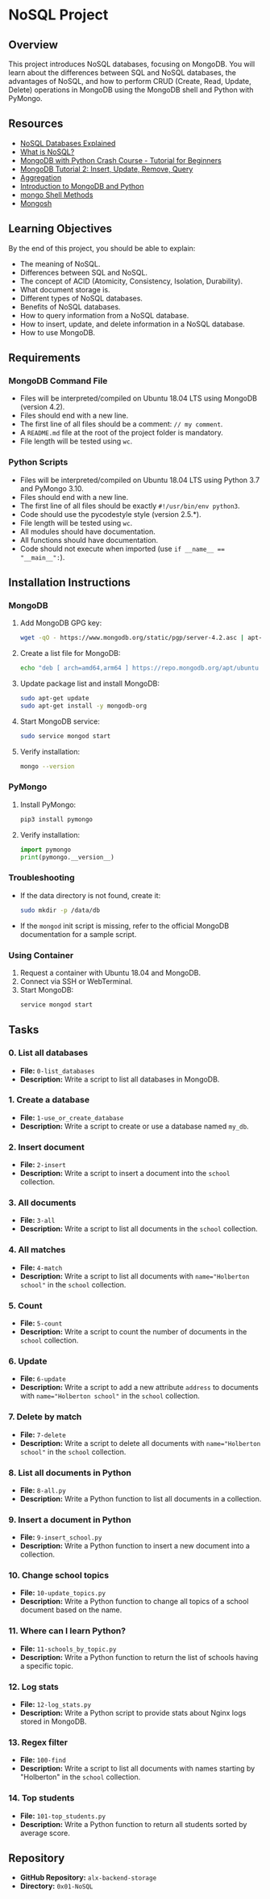 # NoSQL Project

## Overview
This project introduces NoSQL databases, focusing on MongoDB. You will learn about the differences between SQL and NoSQL databases, the advantages of NoSQL, and how to perform CRUD (Create, Read, Update, Delete) operations in MongoDB using the MongoDB shell and Python with PyMongo.

## Resources
- [NoSQL Databases Explained](#)
- [What is NoSQL?](#)
- [MongoDB with Python Crash Course - Tutorial for Beginners](#)
- [MongoDB Tutorial 2: Insert, Update, Remove, Query](#)
- [Aggregation](#)
- [Introduction to MongoDB and Python](#)
- [mongo Shell Methods](#)
- [Mongosh](#)

## Learning Objectives
By the end of this project, you should be able to explain:
- The meaning of NoSQL.
- Differences between SQL and NoSQL.
- The concept of ACID (Atomicity, Consistency, Isolation, Durability).
- What document storage is.
- Different types of NoSQL databases.
- Benefits of NoSQL databases.
- How to query information from a NoSQL database.
- How to insert, update, and delete information in a NoSQL database.
- How to use MongoDB.

## Requirements
### MongoDB Command File
- Files will be interpreted/compiled on Ubuntu 18.04 LTS using MongoDB (version 4.2).
- Files should end with a new line.
- The first line of all files should be a comment: `// my comment`.
- A `README.md` file at the root of the project folder is mandatory.
- File length will be tested using `wc`.

### Python Scripts
- Files will be interpreted/compiled on Ubuntu 18.04 LTS using Python 3.7 and PyMongo 3.10.
- Files should end with a new line.
- The first line of all files should be exactly `#!/usr/bin/env python3`.
- Code should use the pycodestyle style (version 2.5.*).
- File length will be tested using `wc`.
- All modules should have documentation.
- All functions should have documentation.
- Code should not execute when imported (use `if __name__ == "__main__":`).

## Installation Instructions
### MongoDB
1. Add MongoDB GPG key:
   ```bash
   wget -qO - https://www.mongodb.org/static/pgp/server-4.2.asc | apt-key add -
   ```
2. Create a list file for MongoDB:
   ```bash
   echo "deb [ arch=amd64,arm64 ] https://repo.mongodb.org/apt/ubuntu bionic/mongodb-org/4.2 multiverse" | sudo tee /etc/apt/sources.list.d/mongodb-org-4.2.list
   ```
3. Update package list and install MongoDB:
   ```bash
   sudo apt-get update
   sudo apt-get install -y mongodb-org
   ```
4. Start MongoDB service:
   ```bash
   sudo service mongod start
   ```
5. Verify installation:
   ```bash
   mongo --version
   ```

### PyMongo
1. Install PyMongo:
   ```bash
   pip3 install pymongo
   ```
2. Verify installation:
   ```python
   import pymongo
   print(pymongo.__version__)
   ```

### Troubleshooting
- If the data directory is not found, create it:
  ```bash
  sudo mkdir -p /data/db
  ```
- If the `mongod` init script is missing, refer to the official MongoDB documentation for a sample script.

### Using Container
1. Request a container with Ubuntu 18.04 and MongoDB.
2. Connect via SSH or WebTerminal.
3. Start MongoDB:
   ```bash
   service mongod start
   ```

## Tasks
### 0. List all databases
- **File:** `0-list_databases`
- **Description:** Write a script to list all databases in MongoDB.

### 1. Create a database
- **File:** `1-use_or_create_database`
- **Description:** Write a script to create or use a database named `my_db`.

### 2. Insert document
- **File:** `2-insert`
- **Description:** Write a script to insert a document into the `school` collection.

### 3. All documents
- **File:** `3-all`
- **Description:** Write a script to list all documents in the `school` collection.

### 4. All matches
- **File:** `4-match`
- **Description:** Write a script to list all documents with `name="Holberton school"` in the `school` collection.

### 5. Count
- **File:** `5-count`
- **Description:** Write a script to count the number of documents in the `school` collection.

### 6. Update
- **File:** `6-update`
- **Description:** Write a script to add a new attribute `address` to documents with `name="Holberton school"` in the `school` collection.

### 7. Delete by match
- **File:** `7-delete`
- **Description:** Write a script to delete all documents with `name="Holberton school"` in the `school` collection.

### 8. List all documents in Python
- **File:** `8-all.py`
- **Description:** Write a Python function to list all documents in a collection.

### 9. Insert a document in Python
- **File:** `9-insert_school.py`
- **Description:** Write a Python function to insert a new document into a collection.

### 10. Change school topics
- **File:** `10-update_topics.py`
- **Description:** Write a Python function to change all topics of a school document based on the name.

### 11. Where can I learn Python?
- **File:** `11-schools_by_topic.py`
- **Description:** Write a Python function to return the list of schools having a specific topic.

### 12. Log stats
- **File:** `12-log_stats.py`
- **Description:** Write a Python script to provide stats about Nginx logs stored in MongoDB.

### 13. Regex filter
- **File:** `100-find`
- **Description:** Write a script to list all documents with names starting by "Holberton" in the `school` collection.

### 14. Top students
- **File:** `101-top_students.py`
- **Description:** Write a Python function to return all students sorted by average score.

## Repository
- **GitHub Repository:** `alx-backend-storage`
- **Directory:** `0x01-NoSQL`


